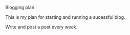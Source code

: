 Blogging plan

This is my plan for starting and running a sucessful blog.

Write and post a post every week.